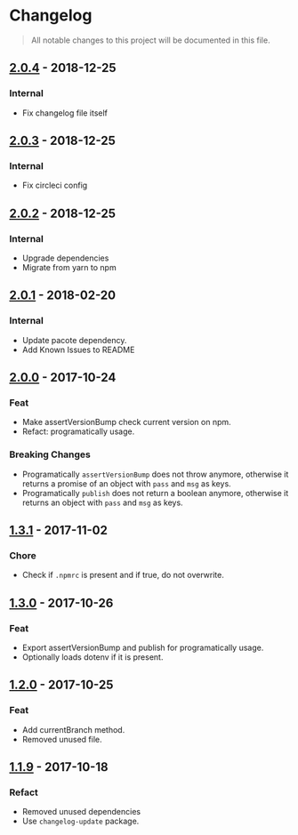 # Changelog
> All notable changes to this project will be documented in this file.

## [2.0.4] - 2018-12-25
### Internal
  - Fix changelog file itself

[2.0.4]: https://github.com/invisible-tech/publish/compare/v2.0.3...v2.0.4

## [2.0.3] - 2018-12-25
### Internal
  - Fix circleci config

[2.0.3]: https://github.com/invisible-tech/publish/compare/v2.0.2...v2.0.3

## [2.0.2] - 2018-12-25
### Internal
  - Upgrade dependencies
  - Migrate from yarn to npm

[2.0.2]: https://github.com/invisible-tech/publish/compare/v2.0.1...v2.0.2

## [2.0.1] - 2018-02-20
### Internal
  - Update pacote dependency.
  - Add Known Issues to README

[2.0.1]: https://github.com/invisible-tech/publish/compare/v2.0.0...v2.0.1

## [2.0.0] - 2017-10-24
### Feat
  - Make assertVersionBump check current version on npm.
  - Refact: programatically usage.

### Breaking Changes
  - Programatically `assertVersionBump` does not throw anymore, otherwise it returns a promise of an object with `pass` and `msg` as keys.
  - Programatically `publish` does not return a boolean anymore, otherwise it returns an object with `pass` and `msg` as keys.

[2.0.0]: https://github.com/invisible-tech/publish/compare/v1.3.0...v2.0.0

## [1.3.1] - 2017-11-02
### Chore
  - Check if `.npmrc` is present and if true, do not overwrite.

[1.3.1]: https://github.com/invisible-tech/publish/compare/v1.3.0...v1.3.1

## [1.3.0] - 2017-10-26
### Feat
  - Export assertVersionBump and publish for programatically usage.
  - Optionally loads dotenv if it is present.

[1.3.0]: https://github.com/invisible-tech/publish/compare/v1.2.0...v1.3.0

## [1.2.0] - 2017-10-25
### Feat
  - Add currentBranch method.
  - Removed unused file.

[1.2.0]: https://github.com/invisible-tech/publish/compare/v1.1.9...v1.2.0

## [1.1.9] - 2017-10-18
### Refact
  - Removed unused dependencies
  - Use `changelog-update` package.

[1.1.9]: https://github.com/invisible-tech/publish/compare/v1.1.8...v1.1.9
